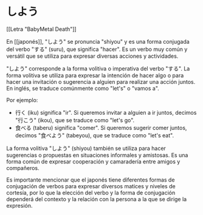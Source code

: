 # しよう

[[Letra "BabyMetal Death"]]

En [[japonés]], "しよう" se pronuncia "shiyou" y es una forma conjugada del verbo "する" (suru), que significa "hacer". Es un verbo muy común y versátil que se utiliza para expresar diversas acciones y actividades.

"しよう" corresponde a la forma volitiva o imperativa del verbo "する". La forma volitiva se utiliza para expresar la intención de hacer algo o para hacer una invitación o sugerencia a alguien para realizar una acción juntos. En inglés, se traduce comúnmente como "let's" o "vamos a".

Por ejemplo:

- 行く (iku) significa "ir". Si queremos invitar a alguien a ir juntos, decimos "行こう" (ikou), que se traduce como "let's go".
- 食べる (taberu) significa "comer". Si queremos sugerir comer juntos, decimos "食べよう" (tabeyou), que se traduce como "let's eat".

La forma volitiva "しよう" (shiyou) también se utiliza para hacer sugerencias o propuestas en situaciones informales y amistosas. Es una forma común de expresar cooperación y camaradería entre amigos y compañeros.

Es importante mencionar que el japonés tiene diferentes formas de conjugación de verbos para expresar diversos matices y niveles de cortesía, por lo que la elección del verbo y la forma de conjugación dependerá del contexto y la relación con la persona a la que se dirige la expresión.